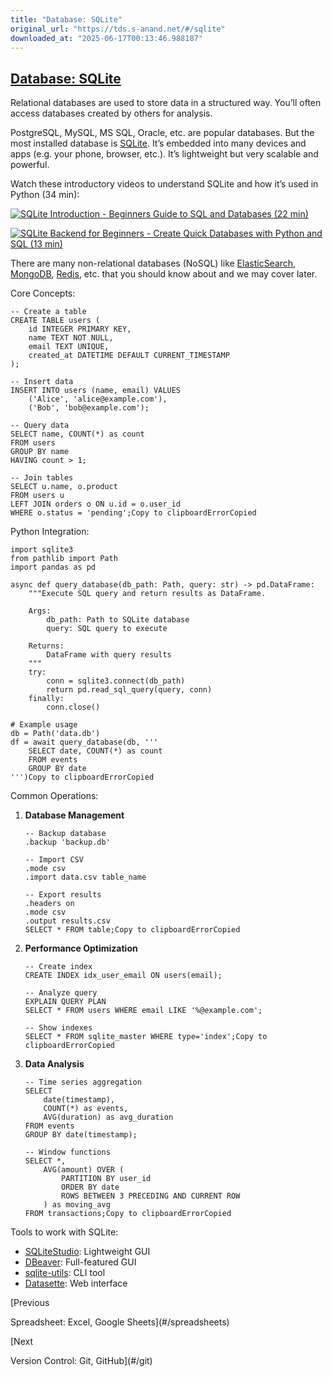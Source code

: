 ```yaml
---
title: "Database: SQLite"
original_url: "https://tds.s-anand.net/#/sqlite"
downloaded_at: "2025-06-17T00:13:46.988187"
---
```


[Database: SQLite](#/sqlite?id=database-sqlite)
-----------------------------------------------

Relational databases are used to store data in a structured way. You’ll often access databases created by others for analysis.

PostgreSQL, MySQL, MS SQL, Oracle, etc. are popular databases. But the most installed database is [SQLite](https://www.sqlite.org/index.html). It’s embedded into many devices and apps (e.g. your phone, browser, etc.). It’s lightweight but very scalable and powerful.

Watch these introductory videos to understand SQLite and how it’s used in Python (34 min):

[![SQLite Introduction - Beginners Guide to SQL and Databases (22 min)](https://i.ytimg.com/vi_webp/8Xyn8R9eKB8/sddefault.webp)](https://youtu.be/8Xyn8R9eKB8)

[![SQLite Backend for Beginners - Create Quick Databases with Python and SQL (13 min)](https://i.ytimg.com/vi_webp/Ohj-CqALrwk/sddefault.webp)](https://youtu.be/Ohj-CqALrwk)

There are many non-relational databases (NoSQL) like [ElasticSearch](https://www.elastic.co/guide/en/elasticsearch/reference/current/index.html), [MongoDB](https://www.mongodb.com/docs/manual/), [Redis](https://redis.io/docs/latest/), etc. that you should know about and we may cover later.

Core Concepts:

```
-- Create a table
CREATE TABLE users (
    id INTEGER PRIMARY KEY,
    name TEXT NOT NULL,
    email TEXT UNIQUE,
    created_at DATETIME DEFAULT CURRENT_TIMESTAMP
);

-- Insert data
INSERT INTO users (name, email) VALUES
    ('Alice', 'alice@example.com'),
    ('Bob', 'bob@example.com');

-- Query data
SELECT name, COUNT(*) as count
FROM users
GROUP BY name
HAVING count > 1;

-- Join tables
SELECT u.name, o.product
FROM users u
LEFT JOIN orders o ON u.id = o.user_id
WHERE o.status = 'pending';Copy to clipboardErrorCopied
```

Python Integration:

```
import sqlite3
from pathlib import Path
import pandas as pd

async def query_database(db_path: Path, query: str) -> pd.DataFrame:
    """Execute SQL query and return results as DataFrame.

    Args:
        db_path: Path to SQLite database
        query: SQL query to execute

    Returns:
        DataFrame with query results
    """
    try:
        conn = sqlite3.connect(db_path)
        return pd.read_sql_query(query, conn)
    finally:
        conn.close()

# Example usage
db = Path('data.db')
df = await query_database(db, '''
    SELECT date, COUNT(*) as count
    FROM events
    GROUP BY date
''')Copy to clipboardErrorCopied
```

Common Operations:

1. **Database Management**

   ```
   -- Backup database
   .backup 'backup.db'

   -- Import CSV
   .mode csv
   .import data.csv table_name

   -- Export results
   .headers on
   .mode csv
   .output results.csv
   SELECT * FROM table;Copy to clipboardErrorCopied
   ```
2. **Performance Optimization**

   ```
   -- Create index
   CREATE INDEX idx_user_email ON users(email);

   -- Analyze query
   EXPLAIN QUERY PLAN
   SELECT * FROM users WHERE email LIKE '%@example.com';

   -- Show indexes
   SELECT * FROM sqlite_master WHERE type='index';Copy to clipboardErrorCopied
   ```
3. **Data Analysis**

   ```
   -- Time series aggregation
   SELECT
       date(timestamp),
       COUNT(*) as events,
       AVG(duration) as avg_duration
   FROM events
   GROUP BY date(timestamp);

   -- Window functions
   SELECT *,
       AVG(amount) OVER (
           PARTITION BY user_id
           ORDER BY date
           ROWS BETWEEN 3 PRECEDING AND CURRENT ROW
       ) as moving_avg
   FROM transactions;Copy to clipboardErrorCopied
   ```

Tools to work with SQLite:

* [SQLiteStudio](https://sqlitestudio.pl/): Lightweight GUI
* [DBeaver](https://dbeaver.io/): Full-featured GUI
* [sqlite-utils](https://sqlite-utils.datasette.io/): CLI tool
* [Datasette](https://datasette.io/): Web interface

[Previous

Spreadsheet: Excel, Google Sheets](#/spreadsheets)

[Next

Version Control: Git, GitHub](#/git)